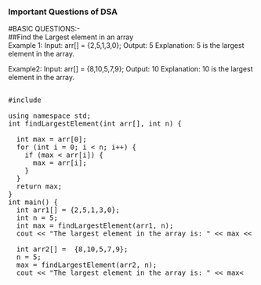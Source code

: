 ### Important Questions of DSA
#BASIC QUESTIONS:-
<br>
##Find the Largest element in an array
<br>
Example 1:
Input:
 arr[] = {2,5,1,3,0};
Output:
 5
Explanation:
 5 is the largest element in the array. 

Example2:
Input:
 arr[] = {8,10,5,7,9};
Output:
 10
Explanation:
 10 is the largest element in the array. 

<pre>
    
#include <bits/stdc++.h>
 
using namespace std;
int findLargestElement(int arr[], int n) {
 
  int max = arr[0];
  for (int i = 0; i < n; i++) {
    if (max < arr[i]) {
      max = arr[i];
    }
  }
  return max;
}
int main() {
  int arr1[] = {2,5,1,3,0};
  int n = 5;
  int max = findLargestElement(arr1, n);
  cout << "The largest element in the array is: " << max << endl;
 
  int arr2[] =  {8,10,5,7,9};
  n = 5;
  max = findLargestElement(arr2, n);
  cout << "The largest element in the array is: " << max<<endl;
  return 0;
}

</pre>
